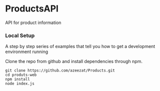 # ProductsAPI

API for product information

### Local Setup

A step by step series of examples that tell you how to get a development environment running

Clone the repo from github and install dependencies through npm.

```
git clone https://github.com/azeezat/Products.git
cd produts-web
npm install
node index.js
```
